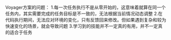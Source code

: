 Voyager方案的问题：
1.每一次任务执行不是从零开始的，这意味着就算在同一个任务内，其实需要完成的任务目标是不一致的，无法根据当前情况动态调整
2.在代码执行期间，无法应对环境的变化，只有反馈回来修改。但如果遇到复杂和较为快速变化的场景，就会导致问题
3.学习到的技能并不一定真的有用，并不一定真的适合于任务